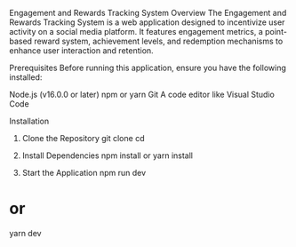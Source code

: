 Engagement and Rewards Tracking System
Overview
The Engagement and Rewards Tracking System is a web application designed to incentivize user activity on a social media platform. It features engagement metrics, a point-based reward system, achievement levels, and redemption mechanisms to enhance user interaction and retention.

Prerequisites
Before running this application, ensure you have the following installed:

Node.js (v16.0.0 or later)
npm or yarn
Git
A code editor like Visual Studio Code

Installation
1. Clone the Repository
git clone <repository-url>
cd <repository-folder>

2. Install Dependencies
npm install
or
yarn install

3. Start the Application
npm run dev
# or
yarn dev
